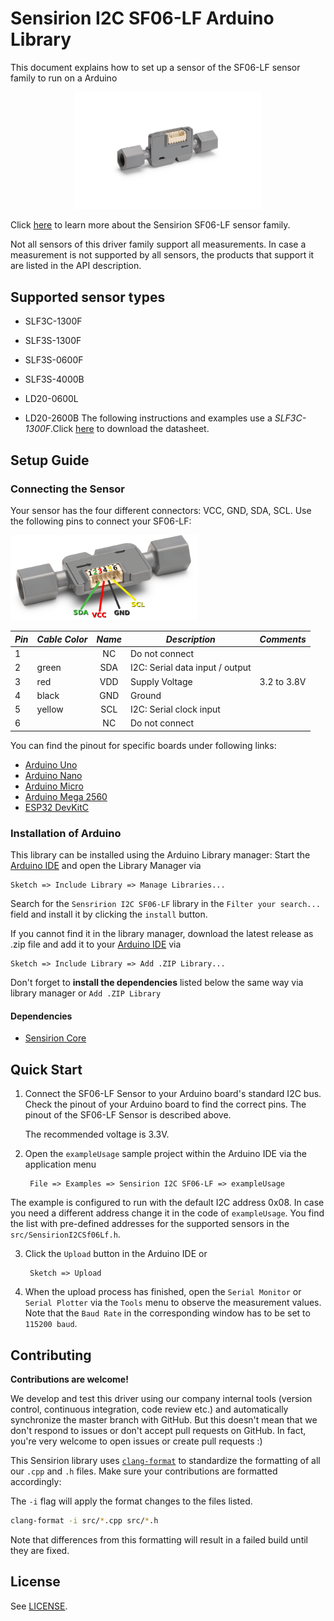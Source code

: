 # Sensirion I2C SF06-LF Arduino Library

This document explains how to set up a sensor of the SF06-LF sensor family to run on a Arduino

<center><img src="images/sensor_SLF3C_1300F.png" width="300px"></center>

Click [here](https://sensirion.com/products/product-categories/liquid-flow/
) to learn more about the Sensirion SF06-LF sensor family.



Not all sensors of this driver family support all measurements.
In case a measurement is not supported by all sensors, the products that
support it are listed in the API description.


## Supported sensor types

   - SLF3C-1300F

   - SLF3S-1300F

   - SLF3S-0600F

   - SLF3S-4000B

   - LD20-0600L

   - LD20-2600B
The following instructions and examples use a *SLF3C-1300F*.Click [here](https://sensirion.com/media/documents/F3931025/621F8CCE/Sensirion_Liquid_Flow_Meters_SLF3C-1300F_Datasheet.pdf
) to download the datasheet.


## Setup Guide

### Connecting the Sensor

Your sensor has the four different connectors: VCC, GND, SDA, SCL. Use
the following pins to connect your SF06-LF:

<img src="images/SLF3x_Pinout.png" width="300px">

| *Pin* | *Cable Color* | *Name* | *Description*  | *Comments* |
|-------|---------------|:------:|----------------|------------|
| 1 |  |NC | Do not connect | 
| 2 | green |SDA | I2C: Serial data input / output | 
| 3 | red |VDD | Supply Voltage | 3.2 to 3.8V
| 4 | black |GND | Ground | 
| 5 | yellow |SCL | I2C: Serial clock input | 
| 6 |  |NC | Do not connect | 



You can find the pinout for specific boards under following links:
* [Arduino Uno](pinouts/arduino-uno-rev3.md)
* [Arduino Nano](pinouts/arduino-nano.md)
* [Arduino Micro](pinouts/arduino-micro.md)
* [Arduino Mega 2560](pinouts/arduino-mega-2560-rev3.md)
* [ESP32 DevKitC](pinouts/esp32-devkitc.md)

### Installation of Arduino

This library can be installed using the Arduino Library manager:
Start the [Arduino IDE](http://www.arduino.cc/en/main/software) and open
the Library Manager via

    Sketch => Include Library => Manage Libraries...

Search for the `Sensririon I2C SF06-LF` library in the `Filter
your search...` field and install it by clicking the `install` button.

If you cannot find it in the library manager, download the latest release as .zip file 
and add it to your [Arduino IDE](http://www.arduino.cc/en/main/software) via

	Sketch => Include Library => Add .ZIP Library...

Don't forget to **install the dependencies** listed below the same way via library 
manager or `Add .ZIP Library`

#### Dependencies

* [Sensirion Core](https://github.com/Sensirion/arduino-core)


## Quick Start

1. Connect the SF06-LF Sensor to your Arduino board's standard
   I2C bus. Check the pinout of your Arduino board to find the correct pins.
   The pinout of the SF06-LF Sensor is described above.

   The recommended voltage is 3.3V.

2. Open the `exampleUsage` sample project within the Arduino IDE via the application menu

		File => Examples => Sensirion I2C SF06-LF => exampleUsage

The example is configured to run with the default I2C address 0x08.
   In case you need a different address change it in the code of `exampleUsage`. You find the list with pre-defined 
   addresses for the supported sensors in the `src/SensirionI2CSf06Lf.h`.


3. Click the `Upload` button in the Arduino IDE or

		Sketch => Upload

4. When the upload process has finished, open the `Serial Monitor` or `Serial
   Plotter` via the `Tools` menu to observe the measurement values. Note that
   the `Baud Rate` in the corresponding window has to be set to `115200 baud`.

## Contributing

**Contributions are welcome!**

We develop and test this driver using our company internal tools (version
control, continuous integration, code review etc.) and automatically
synchronize the master branch with GitHub. But this doesn't mean that we don't
respond to issues or don't accept pull requests on GitHub. In fact, you're very
welcome to open issues or create pull requests :)

This Sensirion library uses
[`clang-format`](https://releases.llvm.org/download.html) to standardize the
formatting of all our `.cpp` and `.h` files. Make sure your contributions are
formatted accordingly:

The `-i` flag will apply the format changes to the files listed.

```bash
clang-format -i src/*.cpp src/*.h
```

Note that differences from this formatting will result in a failed build until
they are fixed.


## License

See [LICENSE](LICENSE).
